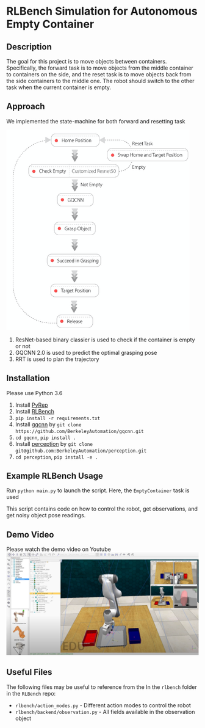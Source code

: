 # RLBench Simulation for Autonomous Empty Container

## Description
The goal for this project is to move objects between containers. Specifically, the forward task
is to move objects from the middle container to containers on the side, and the reset task is
to move objects back from the side containers to the middle one. The robot should switch to
the other task when the current container is empty.

## Approach
We implemented the state-machine for both forward and resetting task

![state-machine](images/state-machine.png)

1. ResNet-based binary classier is used to check if the container is empty or not
2. GQCNN 2.0 is used to predict the optimal grasping pose
3. RRT is used to plan the trajectory

## Installation

Please use Python 3.6

1. Install [PyRep](https://github.com/stepjam/PyRep)
2. Install [RLBench](https://github.com/stepjam/RLBench)
3. `pip install -r requirements.txt`
4. Install [gqcnn](https://berkeleyautomation.github.io/gqcnn/install/install.html#pip-installation) by `git clone https://github.com/BerkeleyAutomation/gqcnn.git`
5. `cd gqcnn`, `pip install .`
6. Install [perception](https://berkeleyautomation.github.io/perception/install/install.html#installation) by `git clone git@github.com:BerkeleyAutomation/perception.git`
7. `cd perception`, `pip install -e .`

## Example RLBench Usage
Run `python main.py` to launch the script.
Here, the `EmptyContainer` task is used

This script contains code on how to control the robot, get observations, and get noisy object pose readings.

## Demo Video
Please watch the demo video on Youtube
[![](images/demo.png)](https://www.youtube.com/watch?v=SxaQyB_vTLc&feature=youtu.be)

## Useful Files
The following files may be useful to reference from the In the `rlbench` folder in the `RLBench` repo:
* `rlbench/action_modes.py` - Different action modes to control the robot
* `rlbench/backend/observation.py` - All fields available in the observation object
